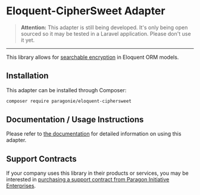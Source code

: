 # Eloquent-CipherSweet Adapter

> **Attention:** This adapter is still being developed. It's only being open sourced so
> it may be tested in a Laravel application. Please don't use it yet.

---

This library allows for [searchable encryption](https://paragonie.com/blog/2017/05/building-searchable-encrypted-databases-with-php-and-sql)
in Eloquent ORM models.

## Installation

This adapter can be installed through Composer:

```sh
composer require paragonie/eloquent-ciphersweet
```

## Documentation / Usage Instructions

Please refer to [the documentation](docs) for detailed information on using this adapter.

## Support Contracts

If your company uses this library in their products or services, you may be
interested in [purchasing a support contract from Paragon Initiative Enterprises](https://paragonie.com/enterprise).
